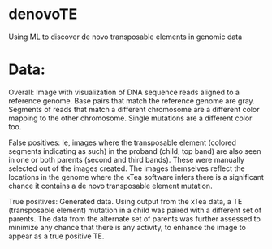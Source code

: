 # denovoTE
Using ML to discover de novo transposable elements in genomic data


# Data:
Overall:
Image with visualization of DNA sequence reads aligned to a reference genome. Base pairs that match the reference genome are gray. Segments of reads that match a different chromosome are a different color mapping to the other chromosome. Single mutations are a different color too.

False positives:
Ie, images where the transposable element (colored segments indicating as such) in the proband (child, top band) are also seen in one or both parents (second and third bands). These were manually selected out of the images created. The images themselves reflect the locations in the genome where the xTea software infers there is a significant chance it contains a de novo transposable element mutation.

True positives:
Generated data. Using output from the xTea data, a TE (transposable element) mutation in a child was paired with a different set of parents. The data from the alternate set of parents was further assessed to minimize any chance that there is any activity, to enhance the image to appear as a true positive TE.
